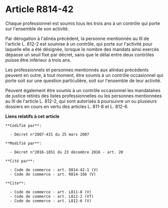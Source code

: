 # Article R814-42

Chaque professionnel est soumis tous les trois ans à un contrôle qui porte sur l'ensemble de son activité.

Par dérogation à l'alinéa précédent, la personne mentionnée au III de l'article L. 812-2 est soumise à un contrôle, qui porte
sur l'activité pour laquelle elle a été désignée, lorsque le nombre des mandats ainsi exercés dépasse un seuil fixé par
décret, sans que le délai entre deux contrôles puisse être inférieur à trois ans.

Les professionnels et personnes mentionnés aux alinéas précédents peuvent en outre, à tout moment, être soumis à un contrôle
occasionnel qui porte soit sur une question particulière, soit sur l'ensemble de leur activité.

Peuvent également être soumis à un contrôle occasionnel les mandataires de justice retirés des listes professionnelles ou les
personnes mentionnées au III de l'article L. 812-2, qui sont autorisés à poursuivre un ou plusieurs dossiers en cours en
vertu des articles L. 811-8 et L. 812-6.

**Liens relatifs à cet article**

	**Codifié par**:

	  - Décret n°2007-431 du 25 mars 2007

	**Modifié par**:

	  - Décret n°2016-1851 du 23 décembre 2016 - art. 20

	**Cité par**:

	  - Code de commerce - art. D814-42-1 (V)
	  - Code de commerce - art. R814-166 (V)

	**Cite**:

	  - Code de commerce - art. L811-8 (V)
	  - Code de commerce - art. L812-2 (VT)
	  - Code de commerce - art. L812-6 (V)
